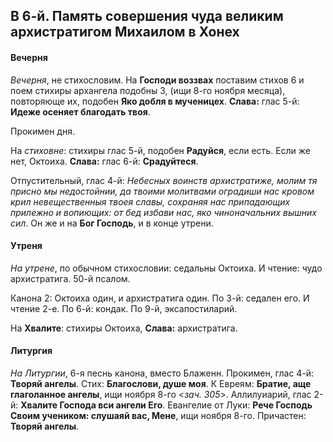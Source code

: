 
## В 6-й. Память совершения чуда великим архистратигом Михаилом в Хонех

#### Вечерня

*Вечерня*, не стихословим. На **Господи воззвах** поставим стихов 6 и
поем стихиры архангела подобны 3, (ищи 8-го ноября месяца), повторяюще их, подобен **Яко добля в мученицех**. 
**Слава:** глас 5-й: **Идеже осеняет благодать твоя**.

Прокимен дня.

На *стиховне*: стихиры глас 5-й, подобен **Радуйся**, если есть. Если же нет, Октоиха. 
**Слава:** глас 6-й: **Срадуйтеся**.

Отпустительный, глас 4-й: *Небесных воинств архистратиже, молим тя присно мы недостойнии, 
да твоими молитвами оградиши нас кровом крил невещественныя твоея славы, сохраняя нас 
припадающих прилежно и вопиющих: от бед избави нас, яко чиноначальних вышних сил*.
Он же и на **Бог Господь**, и в конце утрени.

#### Утреня

*На утрене*, по обычном стихословии: седальны Октоиха. И чтение: чудо архистратига. 
50-й псалом.

Канона 2: Октоиха один, и архистратига один. 
По 3-й: седален его. И чтение 2-е. 
По 6-й: кондак. 
По 9-й, эксапостиларий.

На **Хвалите**: стихиры Октоиха, **Слава:** архистратига.

#### Литургия

*На Литургии*, 6-я песнь канона, вместо Блаженн. 
Прокимен, глас 4-й: **Творяй ангелы**. Стих: **Благослови, душе моя**. 
К Евреям: **Братие, аще глаголанное ангелы**, ищи ноября 8-го <*зач. 305*>. 
Аллилуиарий, глас 2-й: **Хвалите Господа вси ангели Его**. 
Евангелие от Луки: **Рече Господь Своим учеником: слушаяй вас, Мене**, ищи ноября 8-го. 
Причастен: **Творяй ангелы**.
